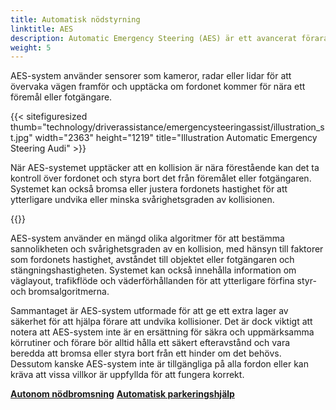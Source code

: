 ```yaml
---
title: Automatisk nödstyrning
linktitle: AES
description: Automatic Emergency Steering (AES) är ett avancerat förarassistanssystem utformat för att hjälpa förare att undvika kollisioner genom att automatiskt styra fordonet i en nödsituation.
weight: 5
---
```

<!-- markdownlint-disable MD033 -->

AES-system använder sensorer som kameror, radar eller lidar för att övervaka vägen framför och upptäcka om fordonet kommer för nära ett föremål eller fotgängare.

{{< sitefiguresized thumb="technology/driverassistance/emergencysteeringassist/illustration_st.jpg" width="2363" height="1219" title="Illustration Automatic Emergency Steering Audi" >}}

När AES-systemet upptäcker att en kollision är nära förestående kan det ta kontroll över fordonet och styra bort det från föremålet eller fotgängaren. Systemet kan också bromsa eller justera fordonets hastighet för att ytterligare undvika eller minska svårighetsgraden av kollisionen.

{{<evkxdisplayaddarticle />}}

AES-system använder en mängd olika algoritmer för att bestämma sannolikheten och svårighetsgraden av en kollision, med hänsyn till faktorer som fordonets hastighet, avståndet till objektet eller fotgängaren och stängningshastigheten. Systemet kan också innehålla information om väglayout, trafikflöde och väderförhållanden för att ytterligare förfina styr- och bromsalgoritmerna.

Sammantaget är AES-system utformade för att ge ett extra lager av säkerhet för att hjälpa förare att undvika kollisioner. Det är dock viktigt att notera att AES-system inte är en ersättning för säkra och uppmärksamma körrutiner och förare bör alltid hålla ett säkert efteravstånd och vara beredda att bromsa eller styra bort från ett hinder om det behövs. Dessutom kanske AES-system inte är tillgängliga på alla fordon eller kan kräva att vissa villkor är uppfyllda för att fungera korrekt.

<div class="mt-3 mb-3">
    <a href="../automaticemergencybraking/" class="text-decoration-none text-black"><strong><i class="bi-arrow-left"></i> Autonom nödbromsning</strong></a>
    <a href="../automaticparking/" class="text-decoration-none text-black float-end"><strong>Automatisk parkeringshjälp<i class="bi-arrow-right"></i></strong></a>
</div>